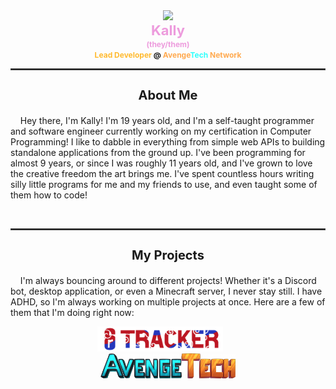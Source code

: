 <center>
	<img
		src="https://wsrv.nl/?url=https://avatars.githubusercontent.com/u/78117567?v=4&w=150&fit=cover&mask=circle" /><br />
	<span style="font-weight: bold; font-size: 1px; color: #ed9bdd;"><span style="font-size: 22px;">Kally</span><br>
		<span style="font-size: 12px;">(they/them)</span></span><br />
	<span style="font-weight: bold; font-size: 12px;">
		<span style="color: #ffba2f">Lead Developer</span> @ </span
	><a
		href="https://store.avengetech.net"
		style="
			font-weight: bold;
			font-size: 12px;
			text-decoration: none;
			color: inherit;
		"
		><span style="color: #ffaa50;">Avenge</span><span style="color:#2ffffc">Tech</span> <span style="color: #ffaa50;">Network</span></a
	>
</center>
<hr style="border: 1px solid #444" />
<center>
	<h3 style="font-weight: bold; font-size: 20px;">About Me</h3>
</center>
<p id="about-me">
&nbsp;&nbsp;&nbsp;&nbsp;Hey there, I'm Kally! I'm 19 years old, and I'm a self-taught programmer and software engineer currently working on my certification in Computer Programming! I like to dabble in everything from simple web APIs to building standalone applications from the ground up. I've been programming for almost 9 years, or since I was roughly 11 years old, and I've grown to love the creative freedom the art brings me. I've spent countless hours writing silly little programs for me and my friends to use, and even taught some of them how to code!<br>
</p><br>
<hr style="border: 1px solid #444" />
<center>
	<h3 style="font-weight: bold; font-size: 20px;">My Projects</h3>
</center>
<p id="projects">
&nbsp;&nbsp;&nbsp;&nbsp;I'm always bouncing around to different projects! Whether it's a Discord bot, desktop application, or even a Minecraft server, I never stay still. I have ADHD, so I'm always working on multiple projects at once. Here are a few of them that I'm doing right now:<br>
<center>
	<img width="5%" height="1">
	<a href="https://discord.com/application-directory/1277406686180671570" target="_blank"><img src="assets/r6t_banner.png" height="40"></a>
	<img width="10%" height="1">
	<a href="https://store.avengetech.net/" target="_blank"><img src="assets/at_banner.png" height="40"></a>
</center>
</p>
